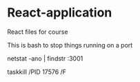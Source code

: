 # React-application
React files for course



This is bash to stop things running on a port

netstat -ano | findstr :3001

taskkill /PID 17576 /F
